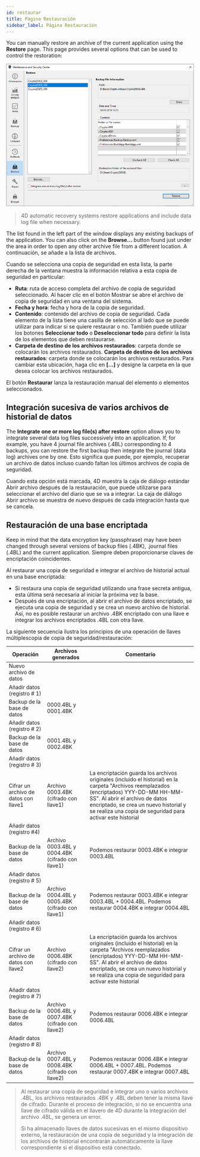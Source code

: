 ```yaml
---
id: restaurar
title: Página Restauración
sidebar_label: Página Restauración
---
```


You can manually restore an archive of the current application using the **Restore** page. This page provides several options that can be used to control the restoration:

![](../assets/en/MSC/MSC_restore.png)

> 4D automatic recovery systems restore applications and include data log file when necessary.

The list found in the left part of the window displays any existing backups of the application. You can also click on the **Browse...** button found just under the area in order to open any other archive file from a different location. A continuación, se añade a la lista de archivos.

Cuando se selecciona una copia de seguridad en esta lista, la parte derecha de la ventana muestra la información relativa a esta copia de seguridad en particular:

- **Ruta**: ruta de acceso completa del archivo de copia de seguridad seleccionado. Al hacer clic en el botón Mostrar se abre el archivo de copia de seguridad en una ventana del sistema.
- **Fecha y hora**: fecha y hora de la copia de seguridad.
- **Contenido**: contenido del archivo de copia de seguridad. Cada elemento de la lista tiene una casilla de selección al lado que se puede utilizar para indicar si se quiere restaurar o no. También puede utilizar los botones **Seleccionar todo** o **Deseleccionar todo** para definir la lista de los elementos que deben restaurarse.
- **Carpeta de destino de los archivos restaurados**: carpeta donde se colocarán los archivos restaurados. **Carpeta de destino de los archivos restaurados**: carpeta donde se colocarán los archivos restaurados. Para cambiar esta ubicación, haga clic en **[...]** y designe la carpeta en la que desea colocar los archivos restaurados.

El botón **Restaurar** lanza la restauración manual del elemento o elementos seleccionados.

## Integración sucesiva de varios archivos de historial de datos

The **Integrate one or more log file(s) after restore** option allows you to integrate several data log files successively into an application. If, for example, you have 4 journal file archives (.4BL) corresponding to 4 backups, you can restore the first backup then integrate the journal (data log) archives one by one. Esto significa que puede, por ejemplo, recuperar un archivo de datos incluso cuando faltan los últimos archivos de copia de seguridad.

Cuando esta opción está marcada, 4D muestra la caja de diálogo estándar Abrir archivo después de la restauración, que puede utilizarse para seleccionar el archivo del diario que se va a integrar. La caja de diálogo Abrir archivo se muestra de nuevo después de cada integración hasta que se cancela.

## Restauración de una base encriptada

Keep in mind that the data encryption key (passphrase) may have been changed through several versions of backup files (.4BK), .journal files (.4BL) and the current application. Siempre deben proporcionarse claves de encriptación coincidentes.

Al restaurar una copia de seguridad e integrar el archivo de historial actual en una base encriptada:

- Si restaura una copia de seguridad utilizando una frase secreta antigua, esta última será necesaria al iniciar la próxima vez la base.
- Después de una encriptación, al abrir el archivo de datos encriptado, se ejecuta una copia de seguridad y se crea un nuevo archivo de historial. Así, no es posible restaurar un archivo .4BK encriptado con una llave e integrar los archivos encriptados .4BL con otra llave.

La siguiente secuencia ilustra los principios de una operación de llaves múltiplescopia de copia de seguridad/restauración:

| Operación                             | Archivos generados                               | Comentario                                                                                                                                                                                                                                                                         |
| ------------------------------------- | ------------------------------------------------ | ---------------------------------------------------------------------------------------------------------------------------------------------------------------------------------------------------------------------------------------------------------------------------------- |
| Nuevo archivo de datos                |                                                  |                                                                                                                                                                                                                                                                                    |
| Añadir datos (registro # 1)           |                                                  |                                                                                                                                                                                                                                                                                    |
| Backup de la base de datos            | 0000.4BL y 0001.4BK                              |                                                                                                                                                                                                                                                                                    |
| Añadir datos (registro # 2)           |                                                  |                                                                                                                                                                                                                                                                                    |
| Backup de la base de datos            | 0001.4BL y 0002.4BK                              |                                                                                                                                                                                                                                                                                    |
| Añadir datos (registro # 3)           |                                                  |                                                                                                                                                                                                                                                                                    |
| Cifrar un archivo de datos con llave1 | Archivo 0003.4BK (cifrado con llave1)            | La encriptación guarda los archivos originales (incluido el historial) en la carpeta "Archivos reemplazados (encriptados) YYY-DD-MM HH-MM-SS". Al abrir el archivo de datos encriptado, se crea un nuevo historial y se realiza una copia de seguridad para activar este historial |
| Añadir datos (registro #4)            |                                                  |                                                                                                                                                                                                                                                                                    |
| Backup de la base de datos            | Archivo 0003.4BL y 0004.4BK (cifrado con llave1) | Podemos restaurar 0003.4BK e integrar 0003.4BL                                                                                                                                                                                                                                     |
| Añadir datos (registro # 5)           |                                                  |                                                                                                                                                                                                                                                                                    |
| Backup de la base de datos            | Archivo 0004.4BL y 0005.4BK (cifrado con llave1) | Podemos restaurar 0003.4BK e integrar 0003.4BL + 0004.4BL. Podemos restaurar 0004.4BK e integrar 0004.4BL                                                                                                                                                                          |
| Añadir datos (registro # 6)           |                                                  |                                                                                                                                                                                                                                                                                    |
| Cifrar un archivo de datos con llave2 | Archivo 0006.4BK (cifrado con llave2)            | La encriptación guarda los archivos originales (incluido el historial) en la carpeta "Archivos reemplazados (encriptados) YYY-DD-MM HH-MM-SS". Al abrir el archivo de datos encriptado, se crea un nuevo historial y se realiza una copia de seguridad para activar este historial |
| Añadir datos (registro # 7)           |                                                  |                                                                                                                                                                                                                                                                                    |
| Backup de la base de datos            | Archivo 0006.4BL y 0007.4BK (cifrado con llave2) | Podemos restaurar 0006.4BK e integrar 0006.4BL                                                                                                                                                                                                                                     |
| Añadir datos (registro # 8)           |                                                  |                                                                                                                                                                                                                                                                                    |
| Backup de la base de datos            | Archivo 0007.4BL y 0008.4BK (cifrado con llave2) | Podemos restaurar 0006.4BK e integrar 0006.4BL + 0007.4BL. Podemos restaurar 0007.4BK e integrar 0007.4BL                                                                                                                                                                          |
> Al restaurar una copia de seguridad e integrar uno o varios archivos .4BL, los archivos restaurados .4BK y .4BL deben tener la misma llave de cifrado. Durante el proceso de integración, si no se encuentra una llave de cifrado válida en el llavero de 4D durante la integración del archivo .4BL, se genera un error.
> 
> Si ha almacenado llaves de datos sucesivas en el mismo dispositivo externo, la restauración de una copia de seguridad y la integración de los archivos de historial encontrarán automáticamente la llave correspondiente si el dispositivo está conectado.
